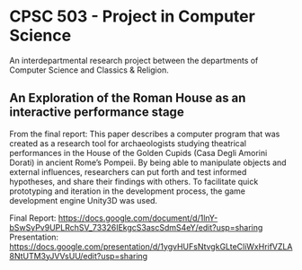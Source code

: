 # CPSC 503 - Project in Computer Science

An interdepartmental research project between the departments of Computer Science and Classics & Religion.

## An Exploration of the Roman House as an interactive performance stage

From the final report:
This paper describes a computer program that was created as a research tool for archaeologists studying theatrical performances in the House of the Golden Cupids (Casa Degli Amorini Dorati) in ancient Rome’s Pompeii. By being able to manipulate objects and external influences, researchers can put forth and test informed hypotheses, and share their findings with others. To facilitate quick prototyping and iteration in the development process, the game development engine Unity3D was used.

Final Report: https://docs.google.com/document/d/1lnY-bSwSyPv9UPLRchSV_73326IEkgcS3ascSdmS4eY/edit?usp=sharing
Presentation: https://docs.google.com/presentation/d/1ygvHUFsNtvgkGLteCliWxHrifVZLA8NtUTM3yJVVsUU/edit?usp=sharing
